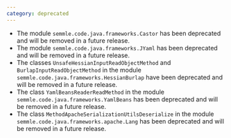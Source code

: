 ```yaml
---
category: deprecated
---
```

* The module `semmle.code.java.frameworks.Castor` has been deprecated and will be removed in a future release.
* The module `semmle.code.java.frameworks.JYaml` has been deprecated and will be removed in a future release.
* The classes `UnsafeHessianInputReadObjectMethod` and `BurlapInputReadObjectMethod` in the module `semmle.code.java.frameworks.HessianBurlap` have been deprecated and will be removed in a future release.
* The class `YamlBeansReaderReadMethod` in the module `semmle.code.java.frameworks.YamlBeans` has been deprecated and will be removed in a future release.
* The class `MethodApacheSerializationUtilsDeserialize` in the module `semmle.code.java.frameworks.apache.Lang` has been deprecated and will be removed in a future release.
